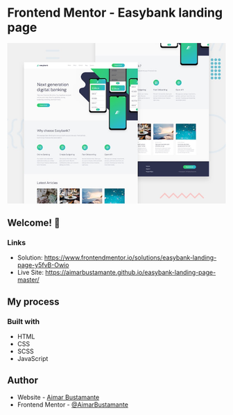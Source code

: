 # Frontend Mentor - Easybank landing page

![Design preview for the Easybank landing page coding challenge](./design/desktop-preview.jpg)

## Welcome! 👋

### Links

- Solution: https://www.frontendmentor.io/solutions/easybank-landing-page-y5fvB-Owio
- Live Site: https://aimarbustamante.github.io/easybank-landing-page-master/

## My process

### Built with

- HTML
- CSS
- SCSS
- JavaScript

## Author

- Website - [Aimar Bustamante](https://aimarbusta.netlify.app/)
- Frontend Mentor - [@AimarBustamante](https://www.frontendmentor.io/profile/AimarBustamante)
